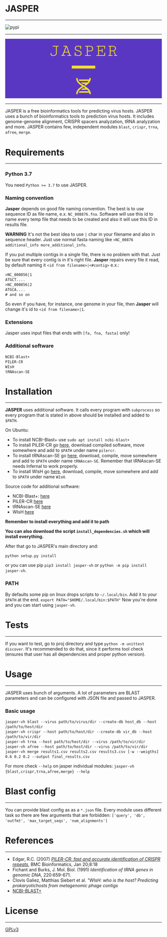 # JASPER

------------
![pypi](https://img.shields.io/pypi/v/jasper-vh.svg?branch=master)

------------

![JASPER LOGO](https://github.com/777moneymaker/jasper/blob/main/logo.png?raw=true)

------------

JASPER is a free bioinformatics tools for predicting virus hosts. 
JASPER uses a bunch of bioinformatics tools to prediction virus hosts. It includes genome-genome alignment, CRISPR spacers analyzation, tRNA analyzation and more.
JASPER contains few, independent modules `blast`, `crispr`, `trna`, `afree`, `merge`.

# Requirements

------------
### Python 3.7
You need `Python >= 3.7` to use JASPER.

### Naming convention
**Jasper** depends on good file naming convention. The best is to use sequence ID as file name, e.x. `NC_008876.fna`. Software will use this id to name every temp file that needs to be created and also it will use this ID in results file.

**WARNING** It's not the best idea to use `|` char in your filename and also in sequence header. Just use normal fasta naming like `>NC_00876 additional_info more_additional_info`.

If you put multiple contigs in a single file, there is no problem with that. Just be sure that every contig is in it's right file. **Jasper** repairs every file it read, by default naming it `<id from filename>|<#contig>` e.x.:
```
>NC_000856|1
ATGCT....
>NC_000856|2
ATGCA....
# and so on
```
So even if you have, for instance, one genome in your file, then **Jasper** will change it's id to `<id from filename>|1`.

### Extensions
Jasper uses input files that ends with `[fa, fna, fasta]` only!


### Additional software
```
NCBI-Blast+
PILER-CR
WIsH
tRNAscan-SE
```
# Installation

------------

**JASPER** uses additional software. It calls every program with `subprocess` so every program that is stated in above should be installed and added to `$PATH`.

On Ubuntu:
* To install NCBI-Blast+ use `sudo apt install ncbi-blast+`
* To install PILER-CR go [here](http://www.drive5.com/pilercr/), download compiled software, move somewhere and add to `$PATH` under name `pilercr`.
* To install tRNAscan-SE go [here](http://lowelab.ucsc.edu/tRNAscan-SE/), download, compile, move somewhere and add to `$PATH` under name `tRNAscan-SE`. Remember that tRNAscan-SE needs Infernal to work properly.
* To install WIsH go [here](https://github.com/soedinglab/WIsH), download, compile, move somewhere and add to `$PATH` under name `WIsH`.

Source code for additional software:
* NCBI-Blast+: [here](https://www.ncbi.nlm.nih.gov/books/NBK279671/)
* PILER-CR [here](http://www.drive5.com/pilercr/)
* tRNAscan-SE [here](http://lowelab.ucsc.edu/tRNAscan-SE/)
* WIsH [here](https://github.com/soedinglab/WIsH)

**Remember to install everything and add it to path**

**You can also download the script `install_dependencies.sh` which will install everything.**

After that go to JASPER's main directory and:
```
python setup.py install
```

or you can use pip `pip3 install jasper-vh` or `python -m pip install jasper-vh`.

### PATH
By defaults some pip on linux drops scripts to `~/.local/bin`. Add it to your `$PATH` at the end.
`export PATH="$HOME/.local/bin:$PATH"`
Now you're done and you can start using `jasper-vh`.

# Tests

------------
If you want to test, go to proj directory and type `python -m unittest discover`.
It's recommended to do that, since it performs tool check (ensures that user has all dependencies and proper python version).

# Usage

------------
JASPER uses bunch of arguments. A lot of parameters are BLAST parameters and can be configured with JSON file and passed to JASPER.

### Basic usage
```
jasper-vh blast --virus path/to/virus/dir --create-db host_db --host /path/to/host/dir
jasper-vh crispr --host path/to/host/dir --create-db vir_db --host /path/to/vir/dir
jasper-vh trna --host path/to/host/dir --virus /path/to/vir/dir
jasper-vh afree --host path/to/host/dir --virus /path/to/vir/dir 
jasper-vh merge results1.csv results2.csv results3.csv [-w --weigths] 0.6 0.2 0.2 --output final_results.csv 
```

For more check `--help` on jasper individual modules: `jasper-vh  {blast,crispr,trna,afree,merge} --help`

# Blast config

------------
You can provide blast config as as a `*.json` file.
Every module uses different task so there are few arguments that are forbidden:
`['query', 'db', 'outfmt', 'max_target_seqs', 'num_alignments']`

# References

------------
* Edgar, R.C. (2007) [*PILER-CR: fast and accurate identification of CRISPR repeats*](http://www.ncbi.nlm.nih.gov/pubmed/17239253), BMC Bioinformatics, Jan 20;8:18
* Fichant and Burks, J. Mol. Biol. (1991) *Identification of tRNA genes in genomic DNA*, 220:659-671.
* Clovis Galiez, Matthias Siebert et al. *"WIsH: who is the host? Predicting prokaryotichosts from metagenomic phage contigs*
* [NCBI-BLAST+](https://www.ncbi.nlm.nih.gov/books/NBK279690/)

# License

------------
[GPLv3](https://www.gnu.org/licenses/gpl-3.0.html)
